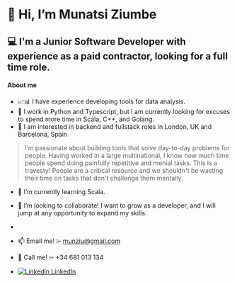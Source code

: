 # 👋 Hi, I’m Munatsi Ziumbe
## 💻 I'm a Junior Software Developer with experience as a paid contractor, looking for a full time role.

#### About me
- 📈📊 I have experience developing tools for data analysis.
- 🐍 I work in Python and Typescript, but I am currently looking for excuses to spend more time in Scala, C++, and Golang.
- 👀 I am interested in backend and fullstack roles in London, UK and Barcelona, Spain


> I’m passionate about building tools that solve day-to-day problems for people. Having worked in a large multinational, I know how much time people spend doing painfully repetitive and menial tasks. This is a travesty! People are a critical resource and we shouldn't be wasting their time on tasks that don't challenge them mentally. 

- 🌱 I’m currently learning Scala.

- 💞️ I’m looking to collaborate! I want to grow as a developer, and I will jump at any opportunity to expand my skills. 
- 
- 📫 Email me! ⌲ munziu@gmail.com
- 📱 Call me! ⌲ +34 681 013 134 
- [![Linkedin](https://i.stack.imgur.com/gVE0j.png) LinkedIn](https://www.linkedin.com/in/munziu)
&nbsp;

